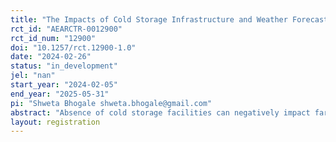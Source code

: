 ```yaml
---
title: "The Impacts of Cold Storage Infrastructure and Weather Forecasts on Agricultural Outcomes and Trade"
rct_id: "AEARCTR-0012900"
rct_id_num: "12900"
doi: "10.1257/rct.12900-1.0"
date: "2024-02-26"
status: "in_development"
jel: "nan"
start_year: "2024-02-05"
end_year: "2025-05-31"
pi: "Shweta Bhogale shweta.bhogale@gmail.com"
abstract: "Absence of cold storage facilities can negatively impact farmers and traders through multiple channels - loss of produce, lower quality of produce, or being forced to sell any perishable produce that remains unsold during hotter times of the day at lower prices to avoid further losses. As temperatures get hotter, cooling solutions for storing produce at agricultural markets could enhance farmer income by increasing the price received and eliminating spoilage losses. Our randomized control evaluation will provide better access to cold-storage facilities to treated traders relative to the control group through a subsidy to use the facility, as well as weather forecasts that allow farmers to better make use of the coldroom access across markets in three districts of Odisha, India. We will measure how access to solar-powered cold-storage infrastructure and weather forecasts influences agricultural trade in terms of price and quantities sold, traders' profits, and any market-level aggregate effects."
layout: registration
---
```


